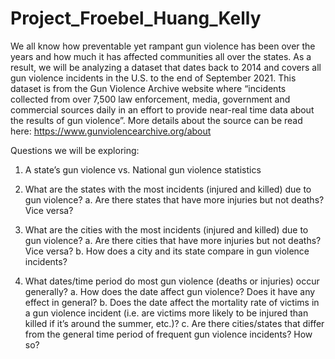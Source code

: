 # Project_Froebel_Huang_Kelly

We all know how preventable yet rampant gun violence has been over the years and how much it has affected communities all over the states. As a result, we will be analyzing a dataset that dates back to 2014 and covers
all gun violence incidents in the U.S. to the end of September 2021. This dataset is from the Gun Violence Archive website where “incidents collected from over 7,500 law enforcement, media, government and commercial sources daily in an effort to provide near-real time data about the results of gun violence”. More details about the source can be read here: https://www.gunviolencearchive.org/about



Questions we will be exploring:
1. A state’s gun violence vs. National gun violence statistics

2. What are the states with the most incidents (injured and killed) due to gun violence?
  a. Are there states that have more injuries but not deaths? Vice versa?
  
3. What are the cities with the most incidents (injured and killed) due to gun violence?
  a. Are there cities that have more injuries but not deaths? Vice versa?
  b. How does a city and its state compare in gun violence incidents?
  
4. What dates/time period do most gun violence (deaths or injuries) occur generally?
  a. How does the date affect gun violence? Does it have any effect in general?
  b. Does the date affect the mortality rate of victims in a gun violence incident (i.e.
  are victims more likely to be injured than killed if it’s around the summer, etc.)?
  c. Are there cities/states that differ from the general time period of frequent gun
  violence incidents? How so?
